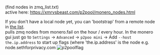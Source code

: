 (find nodes in zmq_list.txt)   
active here: https://xmrvsbeast.com/p2pool/monero_nodes.html

If you don't have a local node yet, you can 'bootstrap' from a remote node in [the list](https://github.com/plowsof/listen_for_zmq/blob/main/zmq_list.txt).    
pulls zmq nodes from monero.fail on the hour / every hour. In the monero gui just go to `Settings` -> `Advanced` -> `p2poo mini` -> Add `--host the.ip.address` to start up flags (where 'the.ip.address' is the node e.g. node.sethforprivacy.com
![p2poolflag](https://user-images.githubusercontent.com/77655812/172287442-e442a2ed-2130-44e5-abdb-c1c906974f2e.png)
